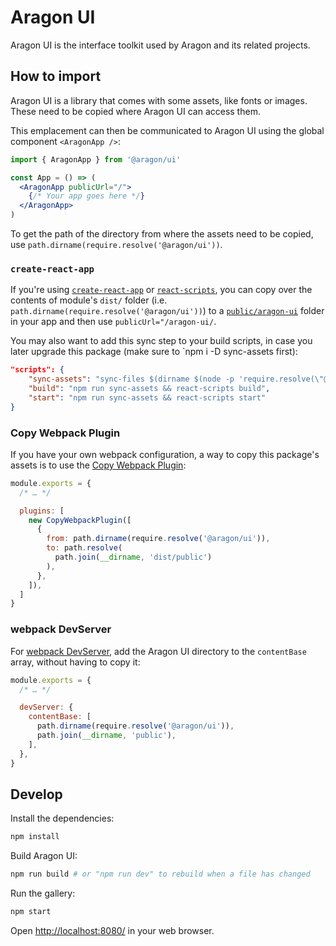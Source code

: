 # Aragon UI

Aragon UI is the interface toolkit used by Aragon and its related projects.

## How to import

Aragon UI is a library that comes with some assets, like fonts or images. These
need to be copied where Aragon UI can access them.

This emplacement can then be communicated to Aragon UI using the global
component `<AragonApp />`:

```jsx
import { AragonApp } from '@aragon/ui'

const App = () => (
  <AragonApp publicUrl="/">
    {/* Your app goes here */}
  </AragonApp>
)
```

To get the path of the directory from where the assets need to be copied, use
`path.dirname(require.resolve('@aragon/ui'))`.

### `create-react-app`

If you're using [`create-react-app`](https://github.com/facebookincubator/create-react-app)
or [`react-scripts`](https://github.com/facebookincubator/create-react-app/tree/master/packages/react-scripts),
you can copy over the contents of module's `dist/` folder (i.e.
`path.dirname(require.resolve('@aragon/ui'))`) to
a [`public/aragon-ui`](https://github.com/facebookincubator/create-react-app/blob/master/packages/react-scripts/template/README.md#adding-assets-outside-of-the-module-system)
folder in your app and then use `publicUrl="/aragon-ui/`.

You may also want to add this sync step to your build scripts, in case you
later upgrade this package (make sure to `npm i -D sync-assets first):

```json
"scripts": {
    "sync-assets": "sync-files $(dirname $(node -p 'require.resolve(\"@aragon/ui\")')) public/aragon-ui",
    "build": "npm run sync-assets && react-scripts build",
    "start": "npm run sync-assets && react-scripts start"
}
```

### Copy Webpack Plugin

If you have your own webpack configuration, a way to copy this package's assets
is to use the [Copy Webpack Plugin](https://github.com/webpack-contrib/copy-webpack-plugin):

```js
module.exports = {
  /* … */

  plugins: [
    new CopyWebpackPlugin([
      {
        from: path.dirname(require.resolve('@aragon/ui')),
        to: path.resolve(
          path.join(__dirname, 'dist/public')
        ),
      },
    ]),
  ]
}
```

### webpack DevServer

For [webpack DevServer](https://webpack.js.org/configuration/dev-server/), add
the Aragon UI directory to the `contentBase` array, without having to copy it:

```js
module.exports = {
  /* … */

  devServer: {
    contentBase: [
      path.dirname(require.resolve('@aragon/ui')),
      path.join(__dirname, 'public'),
    ],
  },
}
```

## Develop

Install the dependencies:

```sh
npm install
```

Build Aragon UI:

```sh
npm run build # or "npm run dev" to rebuild when a file has changed
```


Run the gallery:

```sh
npm start
```

Open <http://localhost:8080/> in your web browser.
